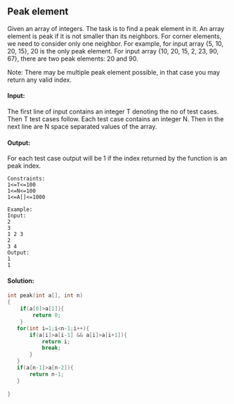 ## Peak element 
Given an array of integers. The task is to find a peak element in it. An array element is peak if it is not smaller than its neighbors. For corner elements, we need to consider only one neighbor. For example, for input array {5, 10, 20, 15}, 20 is the only peak element. For input array {10, 20, 15, 2, 23, 90, 67}, there are two peak elements: 20 and 90. 

Note: There may be multiple peak element possible, in that case you may return any valid index.

#### Input:
The first line of input contains an integer T denoting the no of test cases. Then T test cases follow. Each test case contains an integer N. Then in the next line are N space separated values of the array.

#### Output:
For each test case output will be 1 if the index returned by the function is an peak index.
```
Constraints:
1<=T<=100
1<=N<=100
1<=A[]<=1000

Example:
Input:
2
3
1 2 3
2
3 4
Output:
1
1
```
#### Solution:
```c++
int peak(int a[], int n)
{
    if(a[0]>a[1]){
        return 0;
    }
   for(int i=1;i<n-1;i++){
       if(a[i]>a[i-1] && a[i]>a[i+1]){
           return i;
           break;
       }
   }
   if(a[n-1]>a[n-2]){
       return n-1;
   }
   
}
```
